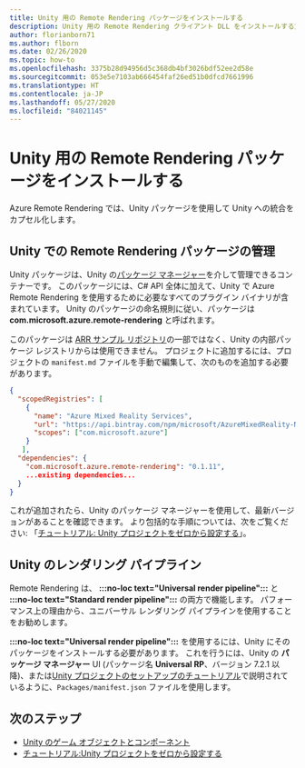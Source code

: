 ```yaml
---
title: Unity 用の Remote Rendering パッケージをインストールする
description: Unity 用の Remote Rendering クライアント DLL をインストールする方法について説明します
author: florianborn71
ms.author: flborn
ms.date: 02/26/2020
ms.topic: how-to
ms.openlocfilehash: 3375b28d94956d5c368db4bf3026bdf52ee2d58e
ms.sourcegitcommit: 053e5e7103ab666454faf26ed51b0dfcd7661996
ms.translationtype: HT
ms.contentlocale: ja-JP
ms.lasthandoff: 05/27/2020
ms.locfileid: "84021145"
---
```

# <a name="install-the-remote-rendering-package-for-unity"></a>Unity 用の Remote Rendering パッケージをインストールする

Azure Remote Rendering では、Unity パッケージを使用して Unity への統合をカプセル化します。

## <a name="manage-the-remote-rendering-packages-in-unity"></a>Unity での Remote Rendering パッケージの管理

Unity パッケージは、Unity の[パッケージ マネージャー](https://docs.unity3d.com/Packages/com.unity.package-manager-ui@1.8/manual/index.html)を介して管理できるコンテナーです。
このパッケージには、C# API 全体に加えて、Unity で Azure Remote Rendering を使用するために必要なすべてのプラグイン バイナリが含まれています。
Unity のパッケージの命名規則に従い、パッケージは **com.microsoft.azure.remote-rendering** と呼ばれます。

このパッケージは [ARR サンプル リポジトリ](https://github.com/Azure/azure-remote-rendering)の一部ではなく、Unity の内部パッケージ レジストリからは使用できません。 プロジェクトに追加するには、プロジェクトの `manifest.md` ファイルを手動で編集して、次のものを追加する必要があります。
```json
{
  "scopedRegistries": [
    {
      "name": "Azure Mixed Reality Services",
      "url": "https://api.bintray.com/npm/microsoft/AzureMixedReality-NPM/",
      "scopes": ["com.microsoft.azure"]
    }
   ],
  "dependencies": {
    "com.microsoft.azure.remote-rendering": "0.1.11",
    ...existing dependencies...
  }
}
```
これが追加されたら、Unity のパッケージ マネージャーを使用して、最新バージョンがあることを確認できます。
より包括的な手順については、次をご覧ください: 「[チュートリアル: Unity プロジェクトをゼロから設定する](../../tutorials/unity/project-setup.md)」。

## <a name="unity-render-pipelines"></a>Unity のレンダリング パイプライン

Remote Rendering は、 **:::no-loc text="Universal render pipeline":::** と **:::no-loc text="Standard render pipeline":::** の両方で機能します。 パフォーマンス上の理由から、ユニバーサル レンダリング パイプラインを使用することをお勧めします。

**:::no-loc text="Universal render pipeline":::** を使用するには、Unity にそのパッケージをインストールする必要があります。 これを行うには、Unity の **パッケージ マネージャー** UI (パッケージ名 **Universal RP**、バージョン 7.2.1 以降)、または[Unity プロジェクトのセットアップのチュートリアル](../../tutorials/unity/project-setup.md#configure-the-projects-manifest)で説明されているように、`Packages/manifest.json` ファイルを使用します。

## <a name="next-steps"></a>次のステップ

* [Unity のゲーム オブジェクトとコンポーネント](objects-components.md)
* [チュートリアル:Unity プロジェクトをゼロから設定する](../../tutorials/unity/project-setup.md)

